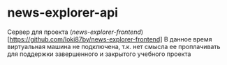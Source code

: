 # **news-explorer-api**
Сервер для проекта (*news-explorer-frontend*) [https://github.com/loki87by/news-explorer-frontend]
В данное время виртуальная машина не подключена, т.к. нет смысла ее проплачивать для поддержки завершенного и закрытого учебного проекта
